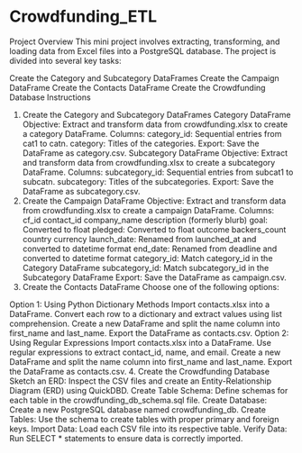 # Crowdfunding_ETL
Project Overview
This mini project involves extracting, transforming, and loading data from Excel files into a PostgreSQL database. The project is divided into several key tasks:

Create the Category and Subcategory DataFrames
Create the Campaign DataFrame
Create the Contacts DataFrame
Create the Crowdfunding Database
Instructions
1. Create the Category and Subcategory DataFrames
Category DataFrame
Objective: Extract and transform data from crowdfunding.xlsx to create a category DataFrame.
Columns:
category_id: Sequential entries from cat1 to catn.
category: Titles of the categories.
Export: Save the DataFrame as category.csv.
Subcategory DataFrame
Objective: Extract and transform data from crowdfunding.xlsx to create a subcategory DataFrame.
Columns:
subcategory_id: Sequential entries from subcat1 to subcatn.
subcategory: Titles of the subcategories.
Export: Save the DataFrame as subcategory.csv.
2. Create the Campaign DataFrame
Objective: Extract and transform data from crowdfunding.xlsx to create a campaign DataFrame.
Columns:
cf_id
contact_id
company_name
description (formerly blurb)
goal: Converted to float
pledged: Converted to float
outcome
backers_count
country
currency
launch_date: Renamed from launched_at and converted to datetime format
end_date: Renamed from deadline and converted to datetime format
category_id: Match category_id in the Category DataFrame
subcategory_id: Match subcategory_id in the Subcategory DataFrame
Export: Save the DataFrame as campaign.csv.
3. Create the Contacts DataFrame
Choose one of the following options:

Option 1: Using Python Dictionary Methods
Import contacts.xlsx into a DataFrame.
Convert each row to a dictionary and extract values using list comprehension.
Create a new DataFrame and split the name column into first_name and last_name.
Export the DataFrame as contacts.csv.
Option 2: Using Regular Expressions
Import contacts.xlsx into a DataFrame.
Use regular expressions to extract contact_id, name, and email.
Create a new DataFrame and split the name column into first_name and last_name.
Export the DataFrame as contacts.csv.
4. Create the Crowdfunding Database
Sketch an ERD: Inspect the CSV files and create an Entity-Relationship Diagram (ERD) using QuickDBD.
Create Table Schema: Define schemas for each table in the crowdfunding_db_schema.sql file.
Create Database: Create a new PostgreSQL database named crowdfunding_db.
Create Tables: Use the schema to create tables with proper primary and foreign keys.
Import Data: Load each CSV file into its respective table.
Verify Data: Run SELECT * statements to ensure data is correctly imported.
